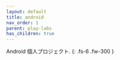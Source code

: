 ```yaml
---
layout: default
title: android
nav_order: 1
parent: play-labs
has_children: true
---
```


Android 個人プロジェクト.
{: .fs-6 .fw-300 }
